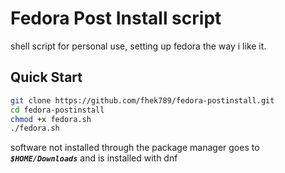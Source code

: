 # Fedora Post Install script

shell script for personal use, setting up fedora the way i like it.

## Quick Start
```bash
git clone https://github.com/fhek789/fedora-postinstall.git
cd fedora-postinstall
chmod +x fedora.sh
./fedora.sh
```

software not installed through the package manager goes to ***`$HOME/Downloads`*** and is installed with dnf